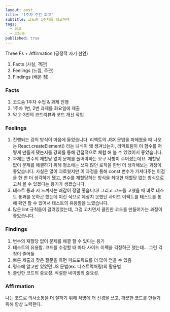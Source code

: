 ```yaml
---
layout: post
title: '1주차 주간 회고'
subtitle: 코드숨 1주차를 회고하며
tags:
  - 회고
  - 코드숨
published: true
---
```


Three Fs + Affirmation (긍정적 자기 선언)

1. Facts (사실, 객관)
2. Feelings (느낌, 주관)
3. Findings (배운 점)

### Facts

1. 코드숨 1주차 수업 & 과제 진행
2. 1주차 1번, 2번 과제를 화요일에 제출
3. 약 2-3번의 코드리뷰와 코드 개선 작업

### Feelings

1. 진행되는 강의 방식이 마음에 들었습니다. 리액트의 JSX 문법을 파헤쳤을 때 나오는 React.createElement() 라는 녀석이 왜 생겨났는지, 리액트팀이 이 함수를 어떻게 만들게 됐는지를 강의를 통해 간접적으로 체험 해 볼 수 있었어서 좋았습니다.
2. 과제는 변수의 재할당 없이 문제를 풀어야하는 요구 사항이 주어졌는데요.  재할당 없이 문제를 해결하기 위해 평소에는 쓰지 않던 로직을 한번 더 생각해보는 과정이 좋았습니다. 사실은 많이 괴로웠지만 이 과정을 통해 const 변수가 가져다주는 이점을 한 번 더 생각하게 됐고, 변수를 재할당하는 방식을 최대한 재할당 없는 방식으로 고쳐 볼 수 있겠다는 용기가 생겼습니다.
3. 테스트 통과 시 느껴지는 쾌감이 정말 좋습니다! 그리고 코드를 고쳤을 때 바로 테스트 통과를 못하곤 했는데 이런 식으로 예상치 못했던 사이드 이펙트를 테스트를 통해 확인 할 수 있어서 테스트의 유용함을 느꼈습니다.
4. 많은 lint 규칙들이 걸려있었는데, 그걸 고치면서 클린한 코드를 만들어가는 과정이 좋았습니다.

### Findings

1. 변수의 재할당 없이 문제를 해결 할 수 있다는 용기
2. 테스트의 유용함. 코드를 수정할 때 마다 사이드 이펙을 걱정하곤 했는데... 그런 걱정이 줄어듦
3. 빠른 제출과 잦은 질문을 하면 피드포워드를 더 많이 얻을 수 있음
4. 평소에 알고만 있었던 JS 문법(ex. 디스트럭처링)의 활용법
5. 클린한 코드의 중요성. 적절한 네이밍의 중요성.

### Affirmation

나는 코드로 의사소통을 더 잘하기 위해 작명에 더 신경을 쓰고, 깨끗한 코드를 만들기 위해 항상 노력한다.
